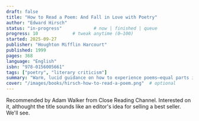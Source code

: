 ```yaml
---
draft: false
title: "How to Read a Poem: And Fall in Love with Poetry"
author: "Edward Hirsch"
status: "in-progress"            # now | finished | queue
progress: 10             # tweak anytime (0–100)
started: 2025-09-27
publisher: "Houghton Mifflin Harcourt"
published: 1999
pages: 368
language: "English"
isbn: "978-0156005661"
tags: ["poetry", "literary criticism"]
summary: "Warm, lucid guidance on how to experience poems—equal parts invitation and toolkit."
cover: "/images/books/hirsch-how-to-read-a-poem.png"  # optional
---
```



Recommended by Adam Walker from Close Reading Channel. Interested on it, althought the title sounds like an editor's idea for selling a best seller. We'll see.
